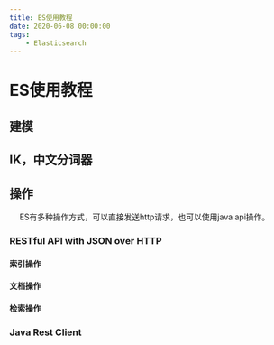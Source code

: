 ```yaml
---
title: ES使用教程
date: 2020-06-08 00:00:00
tags:
    - Elasticsearch
---
```




# ES使用教程

## 建模  


## IK，中文分词器  



## 操作  
&emsp; ES有多种操作方式，可以直接发送http请求，也可以使用java api操作。  

### RESTful API with JSON over HTTP

#### 索引操作  



#### 文档操作  



#### 检索操作  




### Java Rest Client









